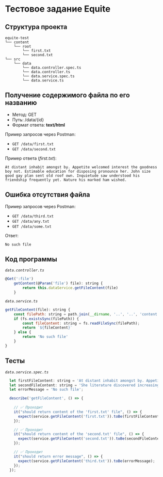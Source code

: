 # Тестовое задание Equite

## Структура проекта
```
equite-test
└── content
    └── root
        └── first.txt
        └── second.txt
└── src
    └── data
        └── data.controller.spec.ts
        └── data.controller.ts
        └── data.service.spec.ts
        └── data.service.ts
```

## Получение содержимого файла по его названию
- Метод: GET
- Путь: /data/{id}
- Формат ответа: **text/html**

Пример запросов через Postman: 

- `GET /data/first.txt `
- `GET /data/second.txt `

Пример ответа (_first.txt_): 
```text
At distant inhabit amongst by. Appetite welcomed interest the goodness boy not. Estimable education for disposing pronounce her. John size good gay plan sent old roof own. Inquietude saw understood his friendship frequently yet. Nature his marked ham wished.
```

## Ошибка отсутствия файла
Пример запросов через Postman: 

- `GET /data/third.txt`
- `GET /data/any.txt`
- `GET /data/some.txt`

Ответ: 
```text
No such file
```

## Код программы

_`data.controller.ts`_
```javascript
@Get(':file')
    getContent(@Param('file') file): string {
        return this.dataService.getFileContent(file)
    }
```


_`data.service.ts`_
```javascript
getFileContent(file): string {
    const filePath: string = path.join(__dirname, '..', '..', 'content', 'root', `${file}`)
    if (fs.existsSync(filePath)) {
        const fileContent: string = fs.readFileSync(filePath);
        return `${fileContent}`
    } else {
        return 'No such file'
    }
}
```
## Тесты
_`data.service.spec.ts`_
```javascript
  let firstFileContent: string = 'At distant inhabit amongst by. Appetite welcomed interest the goodness boy not. Estimable education for disposing pronounce her. John size good gay plan sent old roof own. Inquietude saw understood his friendship frequently yet. Nature his marked ham wished.\n';
  let secondFileContent: string = 'She literature discovered increasing how diminution understood. Though and highly the enough county for man. Of it up he still court alone widow seems. Suspected he remainder rapturous my sweetness. All vanity regard sudden nor simple can. World mrs and vexed china since after often.\n';
  let errorMessage = 'No such file';

  describe('getFileContent', () => {
    
    // ✅ Проходит
    it("should return content of the 'first.txt' file", () => {
      expect(service.getFileContent('first.txt')).toBe(firstFileContent);
    });

    // ✅ Проходит
    it("should return content of the 'second.txt' file", () => {
      expect(service.getFileContent('second.txt')).toBe(secondFileContent);
    });

    // ✅ Проходит
    it("should return error message", () => {
      expect(service.getFileContent('third.txt')).toBe(errorMessage);
    });
  });
```
